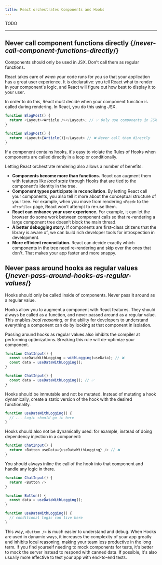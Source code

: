 ```yaml
---
title: React orchestrates Components and Hooks
---
```


<Intro>
TODO
</Intro>

<InlineToc />

---

## Never call component functions directly {/*never-call-component-functions-directly*/}
Components should only be used in JSX. Don't call them as regular functions.

React takes care of _when_ your code runs for you so that your application has a great user experience. It is declarative: you tell React what to render in your component's logic, and React will figure out how best to display it to your user.

In order to do this, React must decide when your component function is called during rendering. In React, you do this using JSX.

```js {2}
function BlogPost() {
  return <Layout><Article /></Layout>; // ✅ Only use components in JSX
}
```

```js {3}
function BlogPost() {
  return <Layout>{Article()}</Layout> // ❌ Never call them directly
}
```

If a component contains hooks, it's easy to violate the Rules of Hooks when components are called directly in a loop or conditionally.

Letting React orchestrate rendering also allows a number of benefits:

* **Components become more than functions.** React can augment them with features like _local state_ through Hooks that are tied to the component's identity in the tree.
* **Component types participate in reconcilation.** By letting React call your components, you also tell it more about the conceptual structure of your tree. For example, when you move from rendering `<Feed>` to the `<Profile>` page, React won’t attempt to re-use them.
* **React can enhance your user experience.** For example, it can let the browser do some work between component calls so that re-rendering a large component tree doesn’t block the main thread.
* **A better debugging story.** If components are first-class citizens that the library is aware of, we can build rich developer tools for introspection in development.
* **More efficient reconcilation.** React can decide exactly which components in the tree need re-rendering and skip over the ones that don't. That makes your app faster and more snappy.

## Never pass around hooks as regular values {/*never-pass-around-hooks-as-regular-values*/}

Hooks should only be called inside of components. Never pass it around as a regular value.

Hooks allow you to augment a component with React features. They should always be called as a function, and never passed around as a regular value. This enables _local reasoning_, or the ability for developers to understand everything a component can do by looking at that component in isolation.

Passing around hooks as regular values also inhibits the compiler at performing optimizations. Breaking this rule will de-optimize your component.

```js {2}
function ChatInput() {
  const useDataWithLogging = withLogging(useData); // ❌
  const data = useDataWithLogging();
}
```

```js {2}
function ChatInput() {
  const data = useDataWithLogging(); // ✅
}
```

Hooks should be immutable and not be mutated. Instead of mutating a hook dynamically, create a static version of the hook with the desired functionality.

```js
function useDataWithLogging() {
  // ... Logic should go in here
}
```

Hooks should also not be dynamically used: for example, instead of doing dependency injection in a component:

```js {2}
function ChatInput() {
  return <Button useData={useDataWithLogging} /> // ❌
}
```

You should always inline the call of the hook into that component and handle any logic in there.

```js {6}
function ChatInput() {
  return <Button />
}

function Button() {
  const data = useDataWithLogging();
}

function useDataWithLogging() {
  // conditional logic can live here
}
```

This way, `<Button />` is much easier to understand and debug. When Hooks are used in dynamic ways, it increases the complexity of your app greatly and inhibits local reasoning, making your team less productive in the long term. If you find yourself needing to mock components for tests, it's better to mock the server instead to respond with canned data. If possible, it's also usually more effective to test your app with end-to-end tests.


